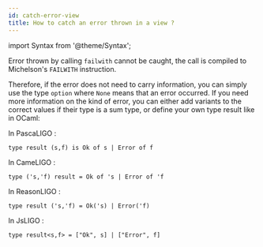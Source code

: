 ```yaml
---
id: catch-error-view
title: How to catch an error thrown in a view ?
---
```


import Syntax from '@theme/Syntax';

Error thrown by calling `failwith` cannot be caught, the call is compiled to Michelson's `FAILWITH` instruction.

Therefore, if the error does not need to carry information, you can simply use the type `option` where `None` means that an error occurred.
If you need more information on the kind of error, you can either add variants to the correct values if their type is a sum type,
or define your own type result like in OCaml:

<Syntax syntax="pascaligo">

In PascaLIGO :

```pascaligo group=failwith_view
type result (s,f) is Ok of s | Error of f
```

</Syntax>
<Syntax syntax="cameligo">

In CameLIGO :

```cameligo group=failwith_view
type ('s,'f) result = Ok of 's | Error of 'f
```

</Syntax>
<Syntax syntax="reasonligo">

In ReasonLIGO :

```reasonligo group=failwith_view
type result ('s,'f) = Ok('s) | Error('f)
```

</Syntax>
<Syntax syntax="jsligo">

In JsLIGO :

```jsligo group=failwith_view
type result<s,f> = ["Ok", s] | ["Error", f]
```

</Syntax>